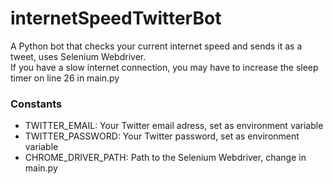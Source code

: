 # internetSpeedTwitterBot
A Python bot that checks your current internet speed and sends it as a tweet, uses Selenium Webdriver.<br>
If you have a slow internet connection, you may have to increase the sleep timer on line 26 in main.py
### Constants
- TWITTER_EMAIL: Your Twitter email adress, set as environment variable
- TWITTER_PASSWORD: Your Twitter password, set as environment variable
- CHROME_DRIVER_PATH: Path to the Selenium Webdriver, change in main.py
